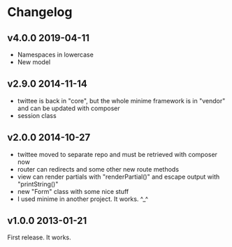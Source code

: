 # Changelog

## v4.0.0 2019-04-11
- Namespaces in lowercase
- New model

## v2.9.0 2014-11-14

- twittee is back in "core", but the whole minime framework is in "vendor" and can be updated with composer
- session class


## v2.0.0 2014-10-27

- twittee moved to separate repo and must be retrieved with composer now
- router can redirects and some other new route methods
- view can render partials with "renderPartial()" and escape output with "printString()"
- new "Form" class with some nice stuff
- I used minime in another project. It works. ^_^

## v1.0.0 2013-01-21

First release. It works.

